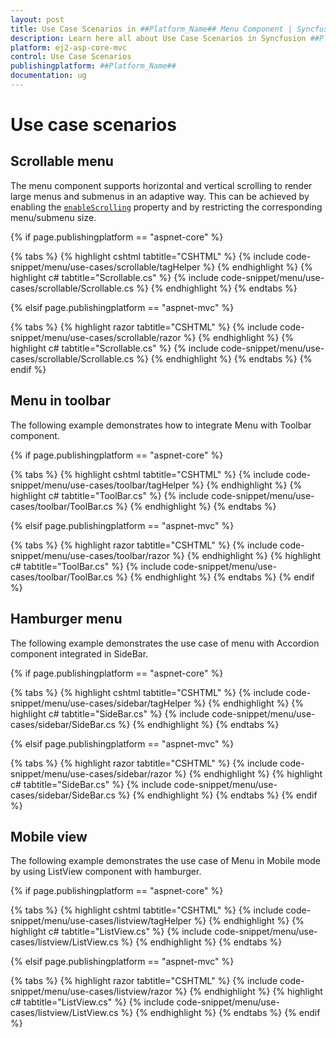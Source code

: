 ```yaml
---
layout: post
title: Use Case Scenarios in ##Platform_Name## Menu Component | Syncfusion
description: Learn here all about Use Case Scenarios in Syncfusion ##Platform_Name## Menu component of Syncfusion Essential JS 2 and more.
platform: ej2-asp-core-mvc
control: Use Case Scenarios
publishingplatform: ##Platform_Name##
documentation: ug
---
```



# Use case scenarios

## Scrollable menu

The menu component supports horizontal and vertical scrolling to render large menus and submenus in an adaptive way. This can be achieved by enabling the [`enableScrolling`](https://help.syncfusion.com/cr/cref_files/aspnetcore-js2/Syncfusion.EJ2~Syncfusion.EJ2.Navigations.Menu~EnableScrolling.html) property and by restricting the corresponding menu/submenu size.

{% if page.publishingplatform == "aspnet-core" %}

{% tabs %}
{% highlight cshtml tabtitle="CSHTML" %}
{% include code-snippet/menu/use-cases/scrollable/tagHelper %}
{% endhighlight %}
{% highlight c# tabtitle="Scrollable.cs" %}
{% include code-snippet/menu/use-cases/scrollable/Scrollable.cs %}
{% endhighlight %}
{% endtabs %}

{% elsif page.publishingplatform == "aspnet-mvc" %}

{% tabs %}
{% highlight razor tabtitle="CSHTML" %}
{% include code-snippet/menu/use-cases/scrollable/razor %}
{% endhighlight %}
{% highlight c# tabtitle="Scrollable.cs" %}
{% include code-snippet/menu/use-cases/scrollable/Scrollable.cs %}
{% endhighlight %}
{% endtabs %}
{% endif %}



## Menu in toolbar

The following example demonstrates how to integrate Menu with Toolbar component.

{% if page.publishingplatform == "aspnet-core" %}

{% tabs %}
{% highlight cshtml tabtitle="CSHTML" %}
{% include code-snippet/menu/use-cases/toolbar/tagHelper %}
{% endhighlight %}
{% highlight c# tabtitle="ToolBar.cs" %}
{% include code-snippet/menu/use-cases/toolbar/ToolBar.cs %}
{% endhighlight %}
{% endtabs %}

{% elsif page.publishingplatform == "aspnet-mvc" %}

{% tabs %}
{% highlight razor tabtitle="CSHTML" %}
{% include code-snippet/menu/use-cases/toolbar/razor %}
{% endhighlight %}
{% highlight c# tabtitle="ToolBar.cs" %}
{% include code-snippet/menu/use-cases/toolbar/ToolBar.cs %}
{% endhighlight %}
{% endtabs %}
{% endif %}



## Hamburger menu

The following example demonstrates the use case of menu with Accordion component integrated in SideBar.

{% if page.publishingplatform == "aspnet-core" %}

{% tabs %}
{% highlight cshtml tabtitle="CSHTML" %}
{% include code-snippet/menu/use-cases/sidebar/tagHelper %}
{% endhighlight %}
{% highlight c# tabtitle="SideBar.cs" %}
{% include code-snippet/menu/use-cases/sidebar/SideBar.cs %}
{% endhighlight %}
{% endtabs %}

{% elsif page.publishingplatform == "aspnet-mvc" %}

{% tabs %}
{% highlight razor tabtitle="CSHTML" %}
{% include code-snippet/menu/use-cases/sidebar/razor %}
{% endhighlight %}
{% highlight c# tabtitle="SideBar.cs" %}
{% include code-snippet/menu/use-cases/sidebar/SideBar.cs %}
{% endhighlight %}
{% endtabs %}
{% endif %}



## Mobile view

The following example demonstrates the use case of Menu in Mobile mode by using ListView component with hamburger.

{% if page.publishingplatform == "aspnet-core" %}

{% tabs %}
{% highlight cshtml tabtitle="CSHTML" %}
{% include code-snippet/menu/use-cases/listview/tagHelper %}
{% endhighlight %}
{% highlight c# tabtitle="ListView.cs" %}
{% include code-snippet/menu/use-cases/listview/ListView.cs %}
{% endhighlight %}
{% endtabs %}

{% elsif page.publishingplatform == "aspnet-mvc" %}

{% tabs %}
{% highlight razor tabtitle="CSHTML" %}
{% include code-snippet/menu/use-cases/listview/razor %}
{% endhighlight %}
{% highlight c# tabtitle="ListView.cs" %}
{% include code-snippet/menu/use-cases/listview/ListView.cs %}
{% endhighlight %}
{% endtabs %}
{% endif %}


